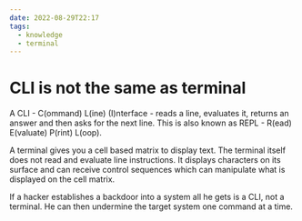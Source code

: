 ```yaml
---
date: 2022-08-29T22:17
tags:
  - knowledge
  - terminal
---
```


# CLI is not the same as terminal

A CLI - C(ommand) L(ine) (I)nterface - reads a line, evaluates it, returns an
answer and then asks for the next line. This is also known as REPL - R(ead)
E(valuate) P(rint) L(oop).

A terminal gives you a cell based matrix to display text. The terminal itself
does not read and evaluate line instructions. It displays characters on its
surface and can receive control sequences which can manipulate what is
displayed on the cell matrix.

If a hacker establishes a backdoor into a system all he gets is a CLI, not a
terminal. He can then undermine the target system one command at a time.
